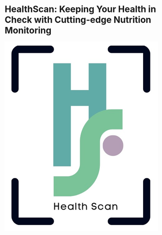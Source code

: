 # HealthScan: Keeping Your Health in Check with Cutting-edge Nutrition Monitoring

![Logo](poto/icon_apps.png)



